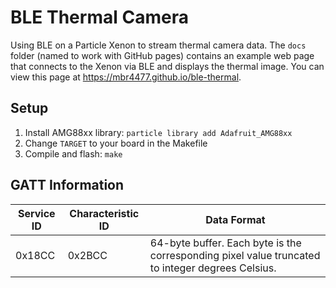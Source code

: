# BLE Thermal Camera
Using BLE on a Particle Xenon to stream thermal camera data. The `docs` folder (named to work with GitHub pages) contains an example web page that connects to the Xenon via BLE and displays the thermal image. You can view this page at https://mbr4477.github.io/ble-thermal.

## Setup
1. Install AMG88xx library: `particle library add Adafruit_AMG88xx`
2. Change `TARGET` to your board in the Makefile
3. Compile and flash: `make`

## GATT Information
| Service ID | Characteristic ID | Data Format |
|-|-|-|
|0x18CC|0x2BCC|64-byte buffer. Each byte is the corresponding pixel value truncated to integer degrees Celsius.